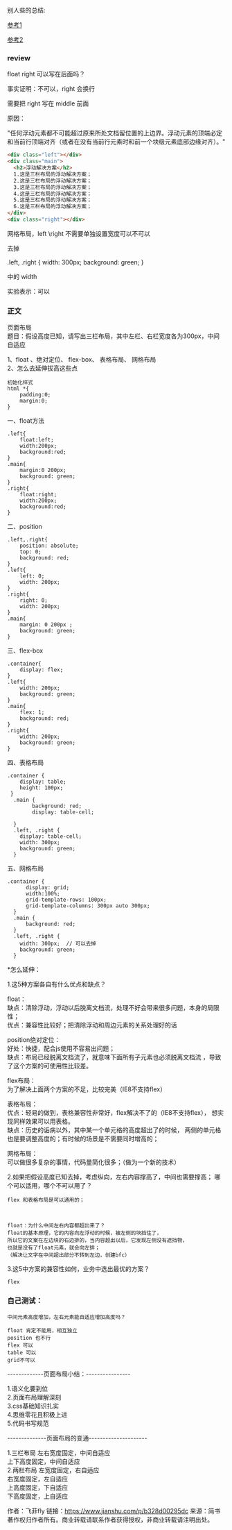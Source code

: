 别人些的总结:


[参考1](https://www.jianshu.com/c/a315b1b98f52)

[参考2](https://www.jianshu.com/p/bab781e62f29?utm_campaign=haruki)


### review

float right 可以写在后面吗？

事实证明：不可以，right 会换行

需要把 right 写在  middle 前面

原因：

"任何浮动元素都不可能超过原来所处文档留位置的上边界。浮动元素的顶端必定和当前行顶端对齐（或者在没有当前行元素时和前一个块级元素底部边缘对齐）。"


```html
<div class="left"></div>
<div class="main">
  <h2>浮动解决方案</h2>
  1.这是三栏布局的浮动解决方案；
  2.这是三栏布局的浮动解决方案；
  3.这是三栏布局的浮动解决方案；
  4.这是三栏布局的浮动解决方案；
  5.这是三栏布局的浮动解决方案；
  6.这是三栏布局的浮动解决方案；
</div>
<div class="right"></div>
```

网格布局，left \right 不需要单独设置宽度可以不可以

去掉

.left, .right {
    width: 300px;
    background: green;
  }
  
中的 width

实验表示：可以

### 正文



页面布局  
题目：假设高度已知，请写出三栏布局，其中左栏、右栏宽度各为300px，中间自适应

1、float 、绝对定位、 flex-box、 表格布局、 网格布局  
2、怎么去延伸拔高这些点

    初始化样式
    html *{
        padding:0;
        margin:0;
    }
一、float方法

    .left{
        float:left;
        width:200px;
        background:red;
    }
    .main{
        margin:0 200px;
        background: green;
    }
    .right{
        float:right;
        width:200px;
        background:red;
    }
 二、position

    .left,.right{
	    position: absolute;
	    top: 0;
	    background: red;
	}
	.left{
	    left: 0;
	    width: 200px;
	}
	.right{
	    right: 0;
	    width: 200px;
	}
	.main{
	    margin: 0 200px ;
	    background: green;
	}
三、flex-box

    .container{
	    display: flex;
	}
	.left{
	    width: 200px;
	    background: green;
	}
	.main{
	    flex: 1;
	    background: red;
	}
	.right{
	    width: 200px;
	    background: green;
	}
四、表格布局

    .container {
        display: table;
        height: 100px;
     }
      .main {
      		background: red;
      		display: table-cell;

      }
	  .left, .right {
	    display: table-cell;
	    width: 300px;
	    background: green;
	  }
五、网格布局

    .container {
          display: grid;
          width:100%;
          grid-template-rows: 100px; 
          grid-template-columns: 300px auto 300px; 
      }
      .main {
          background: red;
      }
      .left, .right {
        width: 300px;  // 可以去掉
        background: green;
      }
*怎么延伸：

1.这5种方案各自有什么优点和缺点？

float：  
缺点：清除浮动，浮动以后脱离文档流，处理不好会带来很多问题，本身的局限性；  
优点：兼容性比较好；把清除浮动和周边元素的关系处理好的话

position绝对定位：  
好处：快捷，配合js使用不容易出问题；  
缺点：布局已经脱离文档流了，就意味下面所有子元素也必须脱离文档流
，导致了这个方案的可使用性比较差。

flex布局：  
为了解决上面两个方案的不足，比较完美（IE8不支持flex）

表格布局：  
优点：轻易的做到，表格兼容性非常好，flex解决不了的（IE8不支持flex）， 
想实现同样效果可以用表格。  
缺点：历史的诟病以外，其中某一个单元格的高度超出了的时候，
两侧的单元格也是要调整高度的；有时候的场景是不需要同时增高的；

网格布局：  
可以做很多复杂的事情，代码量简化很多；（做为一个新的技术）  


2.如果把假设高度已知去掉，考虑纵向，左右内容撑高了，中间也需要撑高； 哪个可以适用，哪个不可以用了？  

    flex 和表格布局是可以通用的；
    
    
    
    float：为什么中间左右内容都超出来了？
    float的基本原理，它的内容向左浮动的时候，被左侧的块挡住了，
    所以它的文案在左边块的右边排的，当内容超出以后，它发现左侧没有遮挡物，
    也就是没有了float元素，就会向左排；
    （解决让文字在中间超出部分不转到左边，创建bfc）
3.这5中方案的兼容性如何，业务中选出最优的方案？

	flex



### 自己测试：
	
	中间元素高度增加，左右元素能自适应增加高度吗？
	
	float 肯定不能用，相互独立
	position 也不行
	flex 可以
	table 可以
	grid不可以
	







-------------页面布局小结：----------------

1.语义化要到位  
2.页面布局理解深刻  
3.css基础知识扎实  
4.思维零花且积极上进  
5.代码书写规范  

--------------页面布局的变通---------------------

1.三栏布局
左右宽度固定，中间自适应  
上下高度固定，中间自适应  
2.两栏布局
左宽度固定，右自适应  
右宽度固定，左自适应  
上高度固定，下自适应  
下高度固定，上自适应  

作者：飞菲fly
链接：https://www.jianshu.com/p/b328d00295dc
来源：简书
著作权归作者所有。商业转载请联系作者获得授权，非商业转载请注明出处。